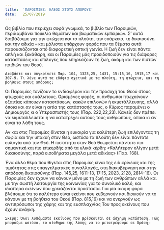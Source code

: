 ```yaml
---
title:  'ΠΑΡΟΙΜΙΕΣ: ΕΛΕΟΣ ΣΤΟΥΣ ΑΠΟΡΟΥΣ'
date:   25/07/2019
---
```


Ως βιβλίο που περιέχει σοφά γνωμικά, το βιβλίο των Παροιμιών, περιλαμβάνει ποικιλία θεμάτων και βιωματικών εμπειριών. Σ’ αυτά διαβάζουμε για την φτώχεια και τα πλούτη, την επάρκεια, τη δικαιοσύνη και την αδικία – και μάλιστα υπάρχουν φορές που τα θέματα αυτά παρουσιάζονται από διαφορετική οπτική γωνία. Η ζωή δεν είναι πάντα απλή και ξεκάθαρη, και οι Παροιμίες μάς προειδοποιούν για τις διάφορες καταστάσεις και επιλογές που επηρεάζουν τη ζωή, ακόμη και των πιστών παιδιών του Θεού.

`Διαβάστε και συγκρίνετε Παρ. 104, 1323,25, 1431, 15:15,16, 1915,17 και 307-9. Τι λένε αυτά τα εδάφια σχετικά με τα πλούτη, τη φτώχεια, και τη βοήθεια στους απόρους;`

Οι Παροιμίες τονίζουν το ενδιαφέρον και την προσοχή του Θεού στους φτωχούς και ευάλωτους. Ορισμένες φορές, οι άνθρωποι πτωχαίνουν εξαιτίας κάποιων καταστάσεων, κακών επιλογών ή εκμετάλλευσης, αλλά όποια και αν είναι η αιτία της κατάστασής τους, ο Κύριος παραμένει ο Δημιουργός  κι ο Υπερασπιστής τους (Παρ. 222,22,23). Κανείς δεν πρέπει να εκμεταλλεύεται ή να κατατρέχει αυτούς τους ανθρώπους, όποια κι αν είναι τα λάθη τους.

Αν και στις Παροιμίες δίνεται η ευκαιρία για καλύτερη ζωή επιλέγοντας τη σοφία και την υπακοή στον Θεό, ωστόσο τα πλούτη δεν είναι πάντοτε ευλογία από τον Θεό. Η πιστότητα στον Θεό θεωρείται πάντοτε πιο σημαντική και πιο επικερδής από τα υλικά κέρδη: «Καλήτερον ολίγον μετά δικαιοσύνης, παρά εισοδήματα μεγάλα μετά αδικίας» (Παρ. 168).

Ένα άλλο θέμα που θίγεται στις Παροιμίες είναι της ειλικρίνειας και της τιμιότητας στις επαγγελματικές συναλλαγές, στη διακυβέρνηση και στην απόδοση δικαιοσύνης (Παρ. 145,25, 1611-13, 17:15, 2023, 2128, 2814-16). Οι Παροιμίες δεν έχουν να κάνουν μόνο με τη ζωή των ανθρώπων αλλά και με την σωστή λειτουργία της κοινωνίας για το συνολικό καλό, και ιδιαίτερα εκείνων που χρειάζονται προστασία. Για μία ακόμη φορά βλέπουμε ότι το καλύτερο είναι εκείνοι που κυβερνούν και διοικούν να το κάνουν με τη βοήθεια του Θεού (Παρ. 815,16) και να ενεργούν ως αντιπρόσωποι της χάρης και της ευσπλαχνίας Του προς εκείνους που έχουν ανάγκη.

`Σκεψη: Όλοι λυπόμαστε εκείνους που βρίσκονται σε άσχημη κατάσταση. Πώς μπορούμε ωστόσο, το αίσθημα της λύπης να το μετατρέψουμε σε δράση;`